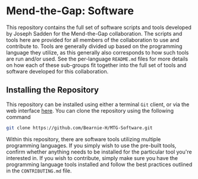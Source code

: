 # Mend-the-Gap: Software

This repository contains the full set of software scripts and tools developed by
Joseph Sadden for the Mend-the-Gap collaboration. The scripts and tools here are
provided for all members of the collaboration to use and contribute to. Tools are generally divided up based on the programming language they utilize, as this generally also corresponds to how such tools are run and/or used. See the per-language `README.md` files for more details on how each of these sub-groups fit together into the full set of tools and software developed for this collaboration.

##  Installing the Repository

This repository can be installed using either a terminal `Git` client, or via the web interface [here](https://github.com/Bearnie-H/MTG-Software.git). You can clone the repository using the following command

```bash
git clone https://github.com/Bearnie-H/MTG-Software.git
```

Within this repository, there are software tools utilizing multiple programming languages. If you simply wish to use the pre-built tools, confirm whether anything needs to be installed for the particular tool you're interested in. If you wish to contribute, simply make sure you have the programming language tools installed and follow the best practices outlined in the `CONTRIBUTING.md` file.
